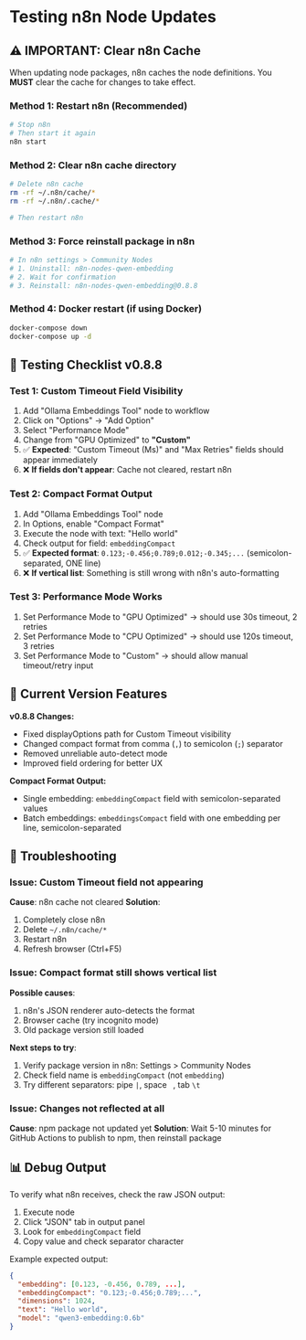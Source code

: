 # Testing n8n Node Updates

## ⚠️ IMPORTANT: Clear n8n Cache

When updating node packages, n8n caches the node definitions. You **MUST** clear the cache for changes to take effect.

### Method 1: Restart n8n (Recommended)
```bash
# Stop n8n
# Then start it again
n8n start
```

### Method 2: Clear n8n cache directory
```bash
# Delete n8n cache
rm -rf ~/.n8n/cache/*
rm -rf ~/.n8n/.cache/*

# Then restart n8n
```

### Method 3: Force reinstall package in n8n
```bash
# In n8n settings > Community Nodes
# 1. Uninstall: n8n-nodes-qwen-embedding
# 2. Wait for confirmation
# 3. Reinstall: n8n-nodes-qwen-embedding@0.8.8
```

### Method 4: Docker restart (if using Docker)
```bash
docker-compose down
docker-compose up -d
```

## 🧪 Testing Checklist v0.8.8

### Test 1: Custom Timeout Field Visibility
1. Add "Ollama Embeddings Tool" node to workflow
2. Click on "Options" → "Add Option"
3. Select "Performance Mode"
4. Change from "GPU Optimized" to **"Custom"**
5. ✅ **Expected**: "Custom Timeout (Ms)" and "Max Retries" fields should appear immediately
6. ❌ **If fields don't appear**: Cache not cleared, restart n8n

### Test 2: Compact Format Output
1. Add "Ollama Embeddings Tool" node
2. In Options, enable "Compact Format"
3. Execute the node with text: "Hello world"
4. Check output for field: `embeddingCompact`
5. ✅ **Expected format**: `0.123;-0.456;0.789;0.012;-0.345;...` (semicolon-separated, ONE line)
6. ❌ **If vertical list**: Something is still wrong with n8n's auto-formatting

### Test 3: Performance Mode Works
1. Set Performance Mode to "GPU Optimized" → should use 30s timeout, 2 retries
2. Set Performance Mode to "CPU Optimized" → should use 120s timeout, 3 retries
3. Set Performance Mode to "Custom" → should allow manual timeout/retry input

## 📝 Current Version Features

**v0.8.8 Changes:**
- Fixed displayOptions path for Custom Timeout visibility
- Changed compact format from comma (`,`) to semicolon (`;`) separator
- Removed unreliable auto-detect mode
- Improved field ordering for better UX

**Compact Format Output:**
- Single embedding: `embeddingCompact` field with semicolon-separated values
- Batch embeddings: `embeddingsCompact` field with one embedding per line, semicolon-separated

## 🐛 Troubleshooting

### Issue: Custom Timeout field not appearing
**Cause**: n8n cache not cleared
**Solution**:
1. Completely close n8n
2. Delete `~/.n8n/cache/*`
3. Restart n8n
4. Refresh browser (Ctrl+F5)

### Issue: Compact format still shows vertical list
**Possible causes**:
1. n8n's JSON renderer auto-detects the format
2. Browser cache (try incognito mode)
3. Old package version still loaded

**Next steps to try**:
1. Verify package version in n8n: Settings > Community Nodes
2. Check field name is `embeddingCompact` (not `embedding`)
3. Try different separators: pipe `|`, space ` `, tab `\t`

### Issue: Changes not reflected at all
**Cause**: npm package not updated yet
**Solution**: Wait 5-10 minutes for GitHub Actions to publish to npm, then reinstall package

## 📊 Debug Output

To verify what n8n receives, check the raw JSON output:
1. Execute node
2. Click "JSON" tab in output panel
3. Look for `embeddingCompact` field
4. Copy value and check separator character

Example expected output:
```json
{
  "embedding": [0.123, -0.456, 0.789, ...],
  "embeddingCompact": "0.123;-0.456;0.789;...",
  "dimensions": 1024,
  "text": "Hello world",
  "model": "qwen3-embedding:0.6b"
}
```
